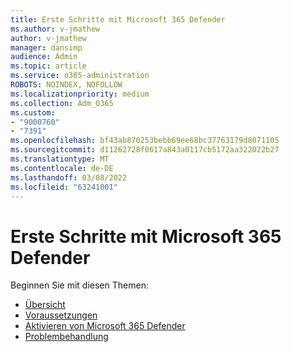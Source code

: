```yaml
---
title: Erste Schritte mit Microsoft 365 Defender
ms.author: v-jmathew
author: v-jmathew
manager: dansimp
audience: Admin
ms.topic: article
ms.service: o365-administration
ROBOTS: NOINDEX, NOFOLLOW
ms.localizationpriority: medium
ms.collection: Adm_O365
ms.custom:
- "9000760"
- "7391"
ms.openlocfilehash: bf43ab870253bebb69ee68bc37763179d8071105
ms.sourcegitcommit: d11262728f0617a843a0117cb5172aa322022b27
ms.translationtype: MT
ms.contentlocale: de-DE
ms.lasthandoff: 03/08/2022
ms.locfileid: "63241001"
---
```

# <a name="get-started-with-microsoft-365-defender"></a>Erste Schritte mit Microsoft 365 Defender

Beginnen Sie mit diesen Themen:

- [Übersicht](https://docs.microsoft.com/microsoft-365/security/mtp/microsoft-threat-protection)
- [Voraussetzungen](https://docs.microsoft.com/microsoft-365/security/mtp/prerequisites)
- [Aktivieren von Microsoft 365 Defender](https://docs.microsoft.com/microsoft-365/security/mtp/mtp-enable)
- [Problembehandlung](https://docs.microsoft.com/microsoft-365/security/mtp/troubleshoot)
